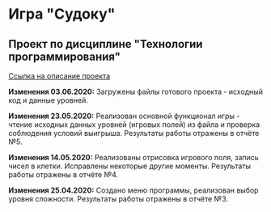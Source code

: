 # Игра "Судоку"
## Проект по дисциплине "Технологии программирования"
[Ссылка на описание проекта](https://docs.google.com/document/d/1XDwaTwCDUf_zAdRvCCyIHLIR9RDdmvpO21DqTUI576I/edit?ts=5e91c479)

**Изменения 03.06.2020:** Загружены файлы готового проекта - исходный код и данные уровней.

**Изменения 23.05.2020:** Реализован основной функционал игры - чтение исходных данных уровней (игровых полей) из файла и проверка соблюдения условий выигрыша. Результаты работы отражены в отчёте №5.

**Изменения 14.05.2020:** Реализованы отрисовка игрового поля, запись чисел в клетки. Исправлены некоторые другие моменты. Результаты работы отражены в отчёте №4.

**Изменения 25.04.2020:** Создано меню программы, реализован выбор уровня сложности. Результаты работы отражены в отчёте №3.

